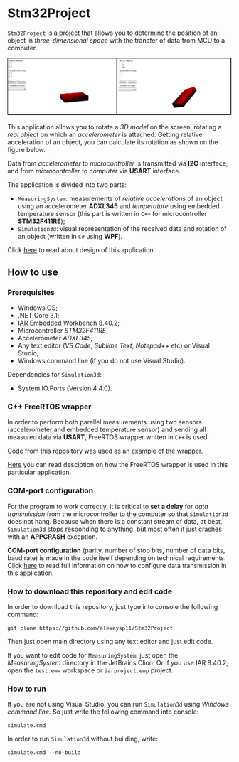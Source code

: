 # Stm32Project 

`Stm32Project` is a project that allows you to determine the position of an object in *three-dimensional space* with the transfer of data from MCU to a computer.

![RotationOnGui](Docs/img/Usage/RotationOnGui.png)

This application allows you to rotate a *3D model* on the screen, rotating a *real object* on which an *accelerometer* is attached. 
Getting relative acceleration of an object, you can calculate its rotation as shown on the figure below. 

Data from *accelerometer* to *microcontroller* is transmitted via **I2C** interface, and from *microcontroller* to *computer* via **USART** interface.

The application is divided into two parts:
- `MeasuringSystem`: measurements  of *relative accelerations* of an object using an accelerometer **ADXL345** and *temperature* using embedded temperature sensor (this part is written in `C++` for microcontroller **STM32F411RE**);
- `Simulation3d`: visual representation of the received data and rotation of an object (written in `C#` using **WPF**). 

Click [here](Docs/Design.md) to read about design of this application. 

## How to use 

### Prerequisites

- Windows OS; 
- .NET Core 3.1; 
- IAR Embedded Workbench 8.40.2; 
- Microcontroller *STM32F411RE*;
- Accelerometer *ADXL345*; 
- Any text editor (*VS Code*, *Sublime Text*, *Notepad++* etc) or Visual Studio; 
- Windows command line (if you do not use Visual Studio). 

Dependencies for `Simulation3d`: 
- System.IO.Ports (Version 4.4.0). 

### C++ FreeRTOS wrapper 

In order to perform both parallel measurements using two sensors (accelerometer and embedded temperature sensor) and sending all measured data via **USART**, FreeRTOS wrapper written in `C++` is used. 

Code from [this repository]() was used as an example of the wrapper. 

[Here](MeasuringSystem/README.adoc) you can read desciption on how the FreeRTOS wrapper is used in this particular application. 

### COM-port configuration

For the program to work correctly, it is critical to **set a delay** for *data transmission* from the microcontroller to the computer so that `Simulation3d` does not hang.
Because when there is a constant stream of data, at best, `Simulation3d` stops responding to anything, but most often it just crashes with an **APPCRASH** exception.

**COM-port configuration** (parity, number of stop bits, number of data bits, baud rate) is made in the code itself depending on technical requirements.
Click [here](Docs/DataTransmission.md) to read full information on how to configure data transmission in this application. 

### How to download this repository and edit code 

In order to download this repository, just type into console the following command: 
```
git clone https://github.com/alexeysp11/Stm32Project
```

Then just open main directory using any text editor and just edit code. 

<!--
In order to open `Simulation3d` application with Visual Studio, just open `Simulation3d.sln` solution. 
-->

If you want to edit code for `MeasuringSystem`, just open the *MeasuringSystem* directory in the JetBrains Clion. 
Or if you use IAR 8.40.2, open the `test.eww` workspace or `iarproject.ewp` project.

### How to run 

If you are not using Visual Studio, you can run `Simulation3d` using *Windows command line*. 
So just write the following command into console: 
```
simulate.cmd
```

In order to run `Simulation3d` without building, write: 
```
simulate.cmd --no-build
```
